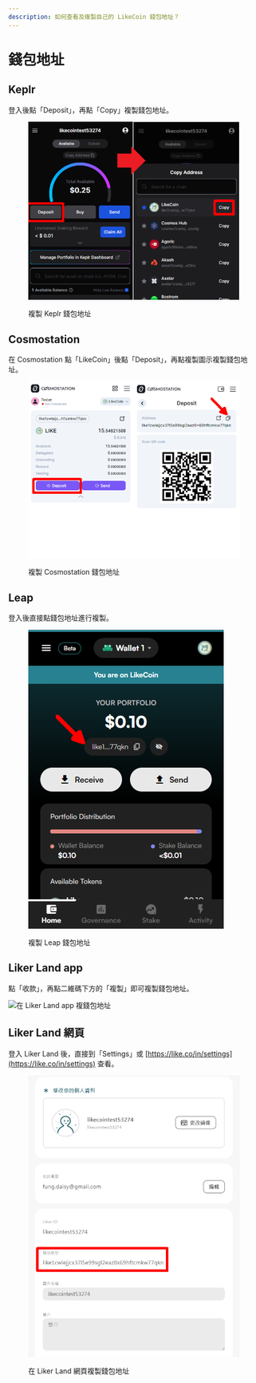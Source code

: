 ```yaml
---
description: 如何查看及複製自己的 LikeCoin 錢包地址？
---
```


# 錢包地址

## Keplr

登入後點「Deposit」，再點「Copy」複製錢包地址。

<figure><img src="../../.gitbook/assets/Keplr wallet address.png" alt=""><figcaption><p>複製 Keplr 錢包地址</p></figcaption></figure>

## Cosmostation

在 Cosmostation 點「LikeCoin」後點「Deposit」，再點複製圖示複製錢包地址。

<figure><img src="../../.gitbook/assets/Comostation wallet address.png" alt=""><figcaption><p>複製 Cosmostation 錢包地址</p></figcaption></figure>

## Leap

登入後直接點錢包地址進行複製。

<figure><img src="../../.gitbook/assets/Leap wallet address.png" alt=""><figcaption><p>複製 Leap 錢包地址</p></figcaption></figure>

## Liker Land app

點「收款」，再點二維碼下方的「複製」即可複製錢包地址。

![在 Liker Land app 複錢包地址](<../../.gitbook/assets/wallet address liker land app.png>)

## Liker Land 網頁

登入 Liker Land 後，直接到「Settings」或 [https://like.co/in/settings](https://like.co/in/settings) 查看。

<figure><img src="../../.gitbook/assets/Wallet Address Liker Land.png" alt=""><figcaption><p>在 Liker Land 網頁複製錢包地址</p></figcaption></figure>
